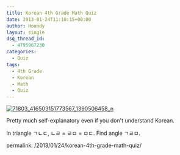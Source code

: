 ```yaml
---
title: Korean 4th Grade Math Quiz
date: 2013-01-24T11:10:15+00:00
author: Hoondy
layout: single
dsq_thread_id:
  - 4795967230
categories:
  - Quiz
tags:
  - 4th Grade
  - Korean
  - Math
  - Quiz
---
```


<a href="http://hoondy.com/2013/01/24/korean-4th-grade-math-quiz/71803_416503151773567_1390506458_n/" rel="attachment wp-att-398"><img class="aligncenter  wp-image-398" alt="71803_416503151773567_1390506458_n" src="/wp-content/uploads/2013/01/71803_416503151773567_1390506458_n.jpg" width="446" height="258" srcset="/wp-content/uploads/2013/01/71803_416503151773567_1390506458_n-300x173.jpg 300w, /wp-content/uploads/2013/01/71803_416503151773567_1390506458_n.jpg 619w" sizes="(max-width: 446px) 100vw, 446px" /></a>

<p>

Pretty much self-explanatory even if you don't understand Korean.

In triangle ㄱㄴㄷ, ㄴㄹ = ㄹㅁ = ㅁㄷ. Find angle ㄱㄹㅁ.

<p>

permalink: /2013/01/24/korean-4th-grade-math-quiz/

